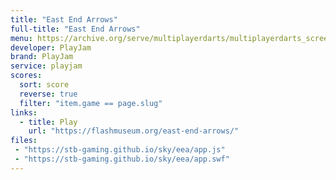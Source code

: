 ```yaml
---
title: "East End Arrows"
full-title: "East End Arrows"
menu: https://archive.org/serve/multiplayerdarts/multiplayerdarts_screenshot.jpg
developer: PlayJam
brand: PlayJam
service: playjam
scores:
  sort: score
  reverse: true
  filter: "item.game == page.slug"
links:
  - title: Play
    url: "https://flashmuseum.org/east-end-arrows/"
files:
 - "https://stb-gaming.github.io/sky/eea/app.js"
 - "https://stb-gaming.github.io/sky/eea/app.swf"
---
```

